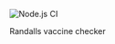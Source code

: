 ![Node.js CI](https://github.com/jameskip/heb-vaccine-checker/workflows/Node.js%20CI/badge.svg)

Randalls vaccine checker

